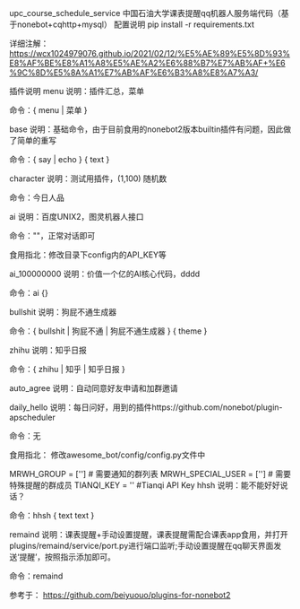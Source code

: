 upc_course_schedule_service
中国石油大学课表提醒qq机器人服务端代码（基于nonebot+cqhttp+mysql）
配置说明
pip install -r requirements.txt

详细注解：
https://wcx1024979076.github.io/2021/02/12/%E5%AE%89%E5%8D%93%E8%AF%BE%E8%A1%A8%E5%AE%A2%E6%88%B7%E7%AB%AF+%E6%9C%8D%E5%8A%A1%E7%AB%AF%E6%B3%A8%E8%A7%A3/

插件说明
menu
说明：插件汇总，菜单

命令：{ menu | 菜单 }

base
说明：基础命令，由于目前食用的nonebot2版本builtin插件有问题，因此做了简单的重写

命令：{ say | echo } { text }

character
说明：测试用插件，(1,100) 随机数

命令：今日人品

ai
说明：百度UNIX2，图灵机器人接口

命令：""，正常对话即可

食用指北：修改目录下config内的API_KEY等

ai_100000000
说明：价值一个亿的AI核心代码，dddd

命令：ai {}

bullshit
说明：狗屁不通生成器

命令：{ bullshit | 狗屁不通 | 狗屁不通生成器 } { theme }

zhihu
说明：知乎日报

命令：{ zhihu | 知乎 | 知乎日报 }

auto_agree
说明：自动同意好友申请和加群邀请

daily_hello
说明：每日问好，用到的插件https://github.com/nonebot/plugin-apscheduler

命令：无

食用指北： 修改awesome_bot/config/config.py文件中

MRWH_GROUP = [''] # 需要通知的群列表
MRWH_SPECIAL_USER = [''] # 需要特殊提醒的群成员
TIANQI_KEY = '' #Tianqi API Key
hhsh
说明：能不能好好说话？

命令：hhsh { text text }

remaind
说明：课表提醒+手动设置提醒，课表提醒需配合课表app食用，并打开plugins/remaind/service/port.py进行端口监听;手动设置提醒在qq聊天界面发送‘提醒’，按照指示添加即可。

命令：remaind

参考于：
https://github.com/beiyuouo/plugins-for-nonebot2
